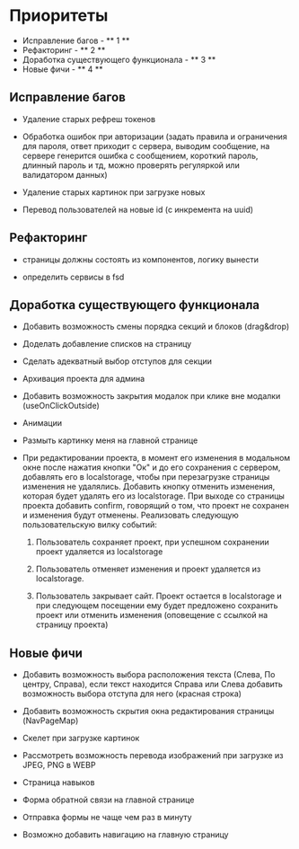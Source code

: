 # Приоритеты

- Исправление багов - ** 1 **
- Рефакторинг - ** 2 **
- Доработка существующего функционала - ** 3 **
- Новые фичи - ** 4 **

## Исправление багов

- Удаление старых рефреш токенов

- Обработка ошибок при авторизации (задать правила и ограничения для пароля, ответ приходит с сервера, выводим сообщение, на сервере генерится ошибка с сообщением, короткий пароль, длинный пароль и тд, можно проверять регуляркой или валидатором данных)

- Удаление старых картинок при загрузке новых

- Перевод пользователей на новые id (с инкремента на uuid)

## Рефакторинг

- страницы должны состоять из компонентов, логику вынести

- определить сервисы в fsd

## Доработка существующего функционала

- Добавить возможность смены порядка секций и блоков (drag&drop)

- Доделать добавление списков на страницу

- Сделать адекватный выбор отступов для секции

- Архивация проекта для админа

- Добавить возможность закрытия модалок при клике вне модалки (useOnClickOutside)

- Анимации

- Размыть картинку меня на главной странице

- При редактировании проекта, в момент его изменения в модальном окне после нажатия кнопки "Ок" и до его сохранения с сервером, добавлять его в localstorage, чтобы при перезагрузке страницы изменения не удалялись. Добавить кнопку отменить изменения, которая будет удалять его из localstorage. При выходе со страницы проекта добавить confirm, говорящий о том, что проект не сохранен и изменения будут отменены. Реализовать следующую пользовательскую вилку событий:

  1.  Пользователь сохраняет проект, при успешном сохранении проект удаляется из localstorage

  2.  Пользователь отменяет изменения и проект удаляется из localstorage.

  3.  Пользователь закрывает сайт. Проект остается в localstorage и при следующем посещении ему будет предложено сохранить проект или отменить изменения (оповещение с ссылкой на страницу проекта)

## Новые фичи

- Добавить возможность выбора расположения текста (Слева, По центру, Справа), если текст находится Справа или Слева добавить возможность выбора отступа для него (красная строка)

- Добавить возможность скрытия окна редактирования страницы (NavPageMap)

- Скелет при загрузке картинок

- Рассмотреть возможность перевода изображений при загрузке из JPEG, PNG в WEBP

- Страница навыков

- Форма обратной связи на главной странице

- Отправка формы не чаще чем раз в минуту

- Возможно добавить навигацию на главную страницу
